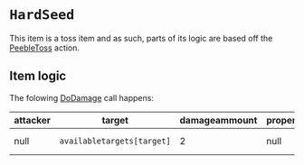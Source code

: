 # `HardSeed`
This item is a toss item and as such, parts of its logic are based off the [PeebleToss](../Skills/PeebleToss.md) action.

## Item logic
The folowing [DoDamage](../../Damage%20pipeline/DoDamage.md) call happens:

|attacker|target|damageammount|property|overrides|block|
|---|---|---|---|---|---|
|null|`availabletargets[target]`|2|null|empry array|false|
